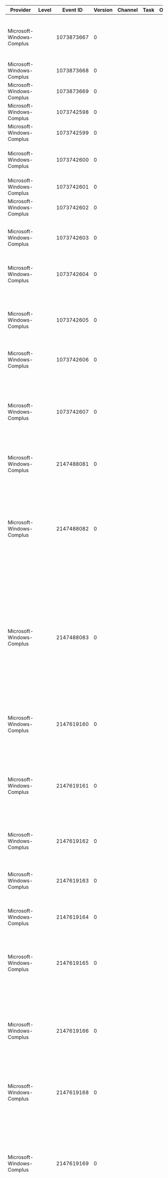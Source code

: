 Provider                   |  Level  |  Event ID    |  Version  |  Channel  |  Task  |  Opcode  |  Keyword  |  Message
---------------------------|---------|--------------|-----------|-----------|--------|----------|-----------|------------------------------------------------------------------------------------------------------------------------------------------------------------------------------------------------------------------------------------------------------------------------------------------------------------------------------------------------------------------------------------------------------------------------------------------------------------------------------
Microsoft-Windows-Complus  |         |  1073873667  |  0        |           |        |          |           |  A new CRM log file was created. This CRM log file is not secure because the application Identity is Interactive User or the file system is not NTFS. {param1}
Microsoft-Windows-Complus  |         |  1073873668  |  0        |           |        |          |           |  A new CRM log file was created. This CRM log file is secure. {param1}
Microsoft-Windows-Complus  |         |  1073873669  |  0        |           |        |          |           |  A new CRM log file was created for the System Application.
Microsoft-Windows-Complus  |         |  1073742598  |  0        |           |        |          |           |  The mtstocom launching routine has started.{param1}
Microsoft-Windows-Complus  |         |  1073742599  |  0        |           |        |          |           |  The mtstocom launching routine has completed.{param1}
Microsoft-Windows-Complus  |         |  1073742600  |  0        |           |        |          |           |  The mtstocom migration utility is attempting to retry populating the packages collection because it failed its first attempt.{param1}
Microsoft-Windows-Complus  |         |  1073742601  |  0        |           |        |          |           |  Application image succesfully dumped.{param1}
Microsoft-Windows-Complus  |         |  1073742602  |  0        |           |        |          |           |  Application image dump failed.{param1}
Microsoft-Windows-Complus  |         |  1073742603  |  0        |           |        |          |           |  MSMQ Workgroup configuration does not provide sender identity for a COM+ application that has security enabled. The usage is accepted.{param1}
Microsoft-Windows-Complus  |         |  1073742604  |  0        |           |        |          |           |  MSMQ Message Authentication disabled for a COM+ application that has security enabled. The usage is accepted.{param1}
Microsoft-Windows-Complus  |         |  1073742605  |  0        |           |        |          |           |  The COM+ sub system is suppressing duplicate event log entries for a duration of {param1} seconds.  The suppression timeout can be controlled by a REG_DWORD value named {param2} under the following registry key: HKLM\{param3}.
Microsoft-Windows-Complus  |         |  1073742606  |  0        |           |        |          |           |  The average call duration has exceeded the configured threshold.{param1}
Microsoft-Windows-Complus  |         |  1073742607  |  0        |           |        |          |           |  The average call duration has exceeded 10 minutes. If this is not the expected behavior; please see article 910904 in the Microsoft Knowledge Base at http://support.microsoft.com for details on how to use the COM+ AutoDump feature to automatically generate dump files and/or terminate the process if the problem occurs again.{param1}
Microsoft-Windows-Complus  |         |  2147488081  |  0        |           |        |          |           |  An error occurred in your COM+ component.  {param1}
Microsoft-Windows-Complus  |         |  2147488082  |  0        |           |        |          |           |  A method call to an object in a COM+ application was rejected because the caller is not properly authorized to make this call. The COM+ application is configured to use Application and Component level access checks; and enforcement of these checks is currently enabled. The remainder of this message provides information about the component method that the caller attempted to invoke and the identity of the caller.{param1}
Microsoft-Windows-Complus  |         |  2147488083  |  0        |           |        |          |           |  A method call to an object in a COM+ application was rejected because the caller is not properly authorized to make this call. The COM+ application is configured to use Application and Component level access checks; and enforcement of these checks is currently enabled. Information about the component method that the caller attempted to invoke and about the identity of the caller could not be obtained; probably due to low memory conditions on this computer.
Microsoft-Windows-Complus  |         |  2147619160  |  0        |           |        |          |           |  The CRM log file was originally created on a computer with a different name. It has been updated with the name of the current computer. If this warning appears when the computer name has been changed then no further action is required. {param1}
Microsoft-Windows-Complus  |         |  2147619161  |  0        |           |        |          |           |  The CRM log file was originally created with a different application ID. It has been updated with the current application ID. If this warning appears when the CRM log file has been renamed then no further action is required. {param1}
Microsoft-Windows-Complus  |         |  2147619162  |  0        |           |        |          |           |  A log information record was not found in the existing CRM log file. It has been added. If this warning appears when the CRM log file is being initially created then no further action is required. {param1}
Microsoft-Windows-Complus  |         |  2147619163  |  0        |           |        |          |           |  An unexpected method call was received. It has been safely ignored. Method Name: {param1}
Microsoft-Windows-Complus  |         |  2147619164  |  0        |           |        |          |           |  An empty CRM log file was detected. It has been re-initialized. If this warning appears when the CRM log file is being initially created then no further action is required. {param1}
Microsoft-Windows-Complus  |         |  2147619165  |  0        |           |        |          |           |  An incompletely initialized CRM log file was detected. It has been re-initialized. If this warning appears when the CRM log file is being initially created then no further action is required. {param1}
Microsoft-Windows-Complus  |         |  2147619166  |  0        |           |        |          |           |  The application attempted to use the CRM but the CRM is not enabled for this application. You can correct this problem using the Component Services administrative tool. Display the Properties for your application. Select the Advanced tab and check Enable Compensating Resource Managers. The CRM can only be enabled for server applications. {param1}
Microsoft-Windows-Complus  |         |  2147619168  |  0        |           |        |          |           |  Some transactions could not be completed because they are in-doubt. The CRM will attempt to complete them on its next recovery. {param1}
Microsoft-Windows-Complus  |         |  2147619169  |  0        |           |        |          |           |  The system has called the CRM Compensator custom component and that component has failed and generated an exception. This indicates a problem with the CRM Compensator component. Notify the developer of the CRM Compensator component that this failure has occurred. The system will continue because the IgnoreCompensatorErrors registry flag is set; but correct compensation might not have occurred. {param1}
Microsoft-Windows-Complus  |         |  2147619170  |  0        |           |        |          |           |  The system has called the CRM Compensator custom component and that component has returned an error. This indicates a problem with the CRM Compensator component. Notify the developer of the CRM Compensator component that this failure has occurred. The system will continue because the IgnoreCompensatorErrors registry flag is set; but correct compensation might not have occurred. {param1}
Microsoft-Windows-Complus  |         |  2147619171  |  0        |           |        |          |           |  The CRM log file for this application is located on a disk which is low on space. This may cause failures of this application. Please increase the space available on this disk. The CRM log file name is shown below.{param1}
Microsoft-Windows-Complus  |         |  2147488100  |  0        |           |        |          |           |  Failures have occurred during migration of MTS packages and program settings to COM+ applications and program settings. See the mtstocom.log file in the windows directory for more information.{param1}
Microsoft-Windows-Complus  |         |  2147619173  |  0        |           |        |          |           |  CRM Worker custom components require a transaction. You can correct this problem using the Component Services administrative tool. Display the Properties for your CRM Worker component. Select the Transactions tab. Select the Transaction support Required option button.{param1}
Microsoft-Windows-Complus  |         |  2147619174  |  0        |           |        |          |           |  Event class failed Query Interface. Please check the event log for any other errors from the EventSystem.{param1}
Microsoft-Windows-Complus  |         |  2147619175  |  0        |           |        |          |           |  Failed to create event class. Please check the event log for any other errors from the EventSystem.{param1}
Microsoft-Windows-Complus  |         |  2147619176  |  0        |           |        |          |           |  Event failed. Please check the event log for any other errors from the EventSystem.{param1}
Microsoft-Windows-Complus  |         |  2147619177  |  0        |           |        |          |           |  A previous instance of this server application has been terminated.{param1}
Microsoft-Windows-Complus  |         |  2147488106  |  0        |           |        |          |           |  A registry value was changed while installing the following component into a COM+ Application. If you are experiencing activation problems with this component then please check the registry value for the following key.{param1}
Microsoft-Windows-Complus  |         |  2147488107  |  0        |           |        |          |           |  Controlled registration of this component failed. It has been registered directly. If you are not using partitions you can ignore this warning. If you are using partitions you may need to add support components that are required before controlled registration of this component can succeed. Check your documentation for details.{param1}
Microsoft-Windows-Complus  |         |  2147488108  |  0        |           |        |          |           |  You have installed an application which contains one or more private components into the base partition. Private components are not supported in the base partition. The private components have been made public.{param1}
Microsoft-Windows-Complus  |         |  2147619182  |  0        |           |        |          |           |  The attempt to trace an event has failed with E_OUTOFMEMORY. This has happened so far a total of {param1} times.
Microsoft-Windows-Complus  |         |  2147619183  |  0        |           |        |          |           |  During initialization; the System Application stopped an open COM+ tracing session.
Microsoft-Windows-Complus  |         |  2147488112  |  0        |           |        |          |           |  During controlled registration of this component the component cancelled registry redirection. This may cause problems with component installation. Check your documentation for details.{param1}
Microsoft-Windows-Complus  |         |  2147488113  |  0        |           |        |          |           |  The
Microsoft-Windows-Complus  |         |  3221361233  |  0        |           |        |          |           |  The run-time environment has detected an inconsistency in its internal state. This indicates a potential instability in the process that could be caused by the custom components running in the COM+ application; the components they make use of; or other factors. {param1}
Microsoft-Windows-Complus  |         |  3221361234  |  0        |           |        |          |           |  The run-time environment has detected the absence of a critical resource and has caused the process that hosted it to terminate. {param1}
Microsoft-Windows-Complus  |         |  3221361235  |  0        |           |        |          |           |  The run-time environment was unable to initialize for transactions required to support transactional components. Make sure that MS-DTC is running. {param1}
Microsoft-Windows-Complus  |         |  3221361241  |  0        |           |        |          |           |  Could not obtain a proxy/stub class factory for given interface. Proxy/stub is not registered correctly. {param1}
Microsoft-Windows-Complus  |         |  3221361242  |  0        |           |        |          |           |  Failed to create a stub object for given interface.  {param1}
Microsoft-Windows-Complus  |         |  3221361268  |  0        |           |        |          |           |  Replication: Invalid machine name supplied for {param1}.
Microsoft-Windows-Complus  |         |  3221361273  |  0        |           |        |          |           |  The run-time environment was unable to create a new UUID. {param1}
Microsoft-Windows-Complus  |         |  3221361285  |  0        |           |        |          |           |  An attempt was made to access a SPM Property Group in LockMethod mode; by an object without JIT Activation; or by an object with a lock on another Property Group. {param1}
Microsoft-Windows-Complus  |         |  3221361311  |  0        |           |        |          |           |  The class ID of the proxy stub DLL for the interface is not available; or failed to load the proxy stub DLL; or failed to create a proxy.
Microsoft-Windows-Complus  |         |  3221361313  |  0        |           |        |          |           |  An unexpected error occurred. The failing function is listed below. The data section may have additional information.{param1}
Microsoft-Windows-Complus  |         |  3221361315  |  0        |           |        |          |           |  COM+ Queued Components failed to obtain necessary information from the catalog.{param1}
Microsoft-Windows-Complus  |         |  3221361316  |  0        |           |        |          |           |  The COM+ Queued Components Player was unable to create an instance of a Queued Component. {param1}
Microsoft-Windows-Complus  |         |  3221361317  |  0        |           |        |          |           |  An unauthenticated message was received by an application that accepts only authenticated messages.{param1}
Microsoft-Windows-Complus  |         |  3221361330  |  0        |           |        |          |           |  The system has called a custom component and that component has failed and generated an exception. This indicates a problem with the custom component. Notify the developer of this component that a failure has occurred and provide them with the information below.{param1}
Microsoft-Windows-Complus  |         |  3221361332  |  0        |           |        |          |           |  An error occurred while checking to see if a queued message was sent by a trusted partner. The process may have insufficient privileges to call GetEffectiveRightsFromAcl. The HRESULT from this call is {param1}
Microsoft-Windows-Complus  |         |  3221361333  |  0        |           |        |          |           |  The server was unable to determine if a queued message was sent by a trusted partner due to a lack of available memory. The sender is assumed to be untrusted. {param1}
Microsoft-Windows-Complus  |         |  3221361334  |  0        |           |        |          |           |  The server was unable to determine if a queued message was sent by a trusted partner due to an unexpected failure in a Windows API call. The sender is assumed to be untrusted. The failed API and corresponding error code are shown below. {param1}
Microsoft-Windows-Complus  |         |  3221361335  |  0        |           |        |          |           |  The COM+ Services DLL (comsvcs.dll) was unable to load because allocation of thread local storage failed. {param1}
Microsoft-Windows-Complus  |         |  3221230264  |  0        |           |        |          |           |  The current registration database is corrupt. COM+ catalog has reverted to a previous version of the database. {param1}
Microsoft-Windows-Complus  |         |  3221361338  |  0        |           |        |          |           |  COM+ Services was unable to load a required string resource. The string resource identifier was not found. This results from an error in the localization process for this product and should be reported to Microsoft customer support. The binary data for this event contains the resource identifier that failed to load. {param1}
Microsoft-Windows-Complus  |         |  2147619516  |  0        |           |        |          |           |  COM+ Services was unable to obtain local SAM information. COM+ will continue to operate normally; but any calls between local and remote COM+ components will incur additional overhead. The error returned is shown below.{param1}
Microsoft-Windows-Complus  |         |  3221361341  |  0        |           |        |          |           |  COM+ Services was unable to initialize due to a failure in the system API shown below. This is often caused by a shortage of system resources on the local machine.{param1}
Microsoft-Windows-Complus  |         |  3221361342  |  0        |           |        |          |           |  The system has called the CRM Compensator custom component and that component has failed and generated an exception. This indicates a problem with the CRM Compensator component. Notify the developer of the CRM Compensator component that this failure has occurred. {param1}
Microsoft-Windows-Complus  |         |  3221361343  |  0        |           |        |          |           |  The application cannot access the CRM log file because it is being used by another process; probably because another server process is running for the same application. Please verify that no other server processes are running for this application and try again. {param1}
Microsoft-Windows-Complus  |         |  3221361344  |  0        |           |        |          |           |  COM+ Services was unable to authorize the incoming call due to an unexpected failure. The incoming call was denied and a "permission denied" error was returned to the caller. The unexpected error code is shown below.{param1}
Microsoft-Windows-Complus  |         |  3221361345  |  0        |           |        |          |           |  COM+ Services was unable to determine the caller's identity because of an unexpected error. This may be caused by a shortage of system resources on the local machine. The caller will be treated as anonymous which may result in access failures or other errors. The name of the failed API and the error code that it returned are shown below.{param1}
Microsoft-Windows-Complus  |         |  3221361346  |  0        |           |        |          |           |  COM+ Services was unable to process a component's call to IsCallerInRole due to an unexpected failure. The unexpected error code (shown below) was returned to the caller.{param1}
Microsoft-Windows-Complus  |         |  3221361347  |  0        |           |        |          |           |  The system has called the CRM Compensator custom component and that component has returned an error. This indicates a problem with the CRM Compensator component. Notify the developer of the CRM Compensator component that this failure has occurred. {param1}
Microsoft-Windows-Complus  |         |  3221361348  |  0        |           |        |          |           |  The system failed to create the CRM Compensator custom component. {param1}
Microsoft-Windows-Complus  |         |  3221361349  |  0        |           |        |          |           |  The system failed to create the CRM Compensator because the system is out of memory. {param1}
Microsoft-Windows-Complus  |         |  3221361350  |  0        |           |        |          |           |  The Queued Components Listener received an improperly formatted message.{param1}
Microsoft-Windows-Complus  |         |  3221361352  |  0        |           |        |          |           |  An unexpected error was returned by the Message Queuing API {param1}
Microsoft-Windows-Complus  |         |  3221361354  |  0        |           |        |          |           |  The server was unable to determine if a queued message was sent by a trusted partner due to an unexpected failure in a COM+ catalog component. The sender is assumed to be untrusted. The failed catalog API and corresponding error code are shown below.{param1}
Microsoft-Windows-Complus  |         |  3221361355  |  0        |           |        |          |           |  An unexpected error was returned by Message Queuing API indicated. Unable to retrieve the associated error message text. Message Queuing API return values are defined in Platform SDK file MQ.H.{param1}
Microsoft-Windows-Complus  |         |  3221361360  |  0        |           |        |          |           |  The Synchronization property is required for the Transaction property. Activation failed for object: {param1}
Microsoft-Windows-Complus  |         |  3221361361  |  0        |           |        |          |           |  The Synchronization property is required for the JIT property. Activation failed for object: {param1}
Microsoft-Windows-Complus  |         |  3221361362  |  0        |           |        |          |           |  The following component is configured for Construction; and either the IObjectConstruct::Construct() method failed; or the component does not support IObjectConstruct. Activation failed for object: {param1}
Microsoft-Windows-Complus  |         |  3221230291  |  0        |           |        |          |           |  Error creating security descriptor.
Microsoft-Windows-Complus  |         |  3221230292  |  0        |           |        |          |           |  Failed to initialize registration database server.
Microsoft-Windows-Complus  |         |  3221230293  |  0        |           |        |          |           |  Failed to initialize registration database API.
Microsoft-Windows-Complus  |         |  3221361366  |  0        |           |        |          |           |  A condition has occurred that indicates this COM+ application is in an unstable state or is not functioning correctly. Assertion Failure: {param1}
Microsoft-Windows-Complus  |         |  3221230295  |  0        |           |        |          |           |  COM Replication: An unexpected error occurred.  The failing function is listed below. {param1}
Microsoft-Windows-Complus  |         |  3221361369  |  0        |           |        |          |           |  Output arguments are not supported by queued methods. The data section contains the IID and method number.{param1}
Microsoft-Windows-Complus  |         |  3221361370  |  0        |           |        |          |           |  A COM+ service (such as Queued Components or Compensating Resource Manager) failed an ApplicationLaunch event.  If this problem continues; try disabling CRM and/or QC on your application. If you are using QC; make sure that Message Queuing is installed. The service GUID and HRESULT are: {param1}
Microsoft-Windows-Complus  |         |  2147619547  |  0        |           |        |          |           |  A COM+ service (such as Queued Components or Compensating Resource Manager) failed an ApplicationFree event.  This is not a normal occurrence; but it is considered a non-critical error. The service GUID and HRESULT are: {param1}
Microsoft-Windows-Complus  |         |  2147619548  |  0        |           |        |          |           |  A COM+ service (such as Queued Components or Compensating Resource Manager) failed an ApplicationShutdown event.  This is not a normal occurrence; but it is considered a non-critical error. The service GUID and HRESULT are: {param1}
Microsoft-Windows-Complus  |         |  3221361373  |  0        |           |        |          |           |  A COM+ service (such as Queued Components or Compensating Resource Manager) failed to start. The service GUID and HRESULT are: {param1}
Microsoft-Windows-Complus  |         |  2147619550  |  0        |           |        |          |           |  COM+ has determined that your machine is running very low on available memory.  In order to ensure proper system behavior; the activation of the component has been refused.  If this problem continues; either install more memory or increase the size of your paging file.  Memory statistics are: {param1}
Microsoft-Windows-Complus  |         |  2147619551  |  0        |           |        |          |           |  COM+ failed an activation because the creation of a context property returned E_OUTOFMEMORY {param1}
Microsoft-Windows-Complus  |         |  3221361376  |  0        |           |        |          |           |  A request for a callback on a MTA thread failed. This should happen only if the system is in an extremely unstable state. It is possible that custom components running in this COM+ application caused the instability that led to this failure. {param1}
Microsoft-Windows-Complus  |         |  3221361377  |  0        |           |        |          |           |  The initialization of the COM+ surrogate failed -- the CApplication object failed to initialize.{param1}
Microsoft-Windows-Complus  |         |  2147619554  |  0        |           |        |          |           |  The shutdown process of COM+ surrogate failed because of an unknown ApplId. This is an unexpected error; but is ignored because the application is in the process of shutting down.{param1}
Microsoft-Windows-Complus  |         |  3221361379  |  0        |           |        |          |           |  The BYOT Gateway failed to import the transaction using TIP. Make sure that the installed MS-DTC supports the TIP protocol. {param1}
Microsoft-Windows-Complus  |         |  3221361380  |  0        |           |        |          |           |  The BYOT Gateway failed to create the component.{param1}
Microsoft-Windows-Complus  |         |  3221361381  |  0        |           |        |          |           |  The BYOT Gateway could not set transactional property in new object context.{param1}
Microsoft-Windows-Complus  |         |  3221361382  |  0        |           |        |          |           |  The BYOT Gateway could not delegate the activation. The component being created may be incorrectly configured. {param1}
Microsoft-Windows-Complus  |         |  3221361383  |  0        |           |        |          |           |  The BYOT Gateway component is incorrectly configured. {param1}
Microsoft-Windows-Complus  |         |  3221361384  |  0        |           |        |          |           |  The IObjectControl::Activate() method failed.  The CLSID of the object is: {param1}
Microsoft-Windows-Complus  |         |  3221361385  |  0        |           |        |          |           |  Queued Components has detected an invalid Marshaled object.{param1}
Microsoft-Windows-Complus  |         |  3221361386  |  0        |           |        |          |           |  Object reference passed as a method parameter to a Queued Component does not implement IPersistStream.{param1}
Microsoft-Windows-Complus  |         |  3221361387  |  0        |           |        |          |           |  The CRM has lost its connection with MS-DTC. This is expected if MS-DTC has stopped; or if MS-DTC failover has occurred on a cluster.{param1}
Microsoft-Windows-Complus  |         |  3221361388  |  0        |           |        |          |           |  COM+ Services was unable to initialize security infrastructure due to a failure in the system API shown below. This is often caused by a shortage of system resources on the local machine. No components requiring security infrastructure services will be created in this process. {param1}
Microsoft-Windows-Complus  |         |  3221361392  |  0        |           |        |          |           |  A non-empty queue could not be deleted.  Purge messages and try again.{param1}
Microsoft-Windows-Complus  |         |  3221361393  |  0        |           |        |          |           |  Queued Application has an invalid catalog entry. Uncheck and check the Application's Queue property.{param1}
Microsoft-Windows-Complus  |         |  3221361394  |  0        |           |        |          |           |  Queued Application has an invalid catalog entry. Uncheck and check the Application's Queue property.{param1}
Microsoft-Windows-Complus  |         |  3221361395  |  0        |           |        |          |           |  Queued Components requires Message Queuing. Message Queuing is not installed.{param1}
Microsoft-Windows-Complus  |         |  3221361396  |  0        |           |        |          |           |  GetProcAddress for a Message Queuing API failed.  Message Queuing may not be installed correctly.{param1}
Microsoft-Windows-Complus  |         |  3221361397  |  0        |           |        |          |           |  Unknown event ID. Please check the event log for any other errors from the EventSystem.{param1}
Microsoft-Windows-Complus  |         |  3221361398  |  0        |           |        |          |           |  Unable to instantiate Exception Class.{param1}
Microsoft-Windows-Complus  |         |  3221361399  |  0        |           |        |          |           |  COM+ requires that ODBC version 2.0 or greater be installed on your machine.  The version of ODBC that ships with Windows 2000 is sufficient.  Please reinstall ODBC from your distribution media.{param1}
Microsoft-Windows-Complus  |         |  3221361400  |  0        |           |        |          |           |  COM+ was unable to set up the ODBC shared environment; which means that automatic transaction enlistment will not work.{param1}
Microsoft-Windows-Complus  |         |  3221361401  |  0        |           |        |          |           |  A CRM checkpoint has failed. Most likely this application is not configured correctly for use on the cluster. See the COM+ Compensating Resource Manager (CRM) documentation for details on how to fix this problem.{param1}
Microsoft-Windows-Complus  |         |  3221361402  |  0        |           |        |          |           |  The threading model of the component specified in the registry is inconsistent with the registration database. The faulty component is: {param1}
Microsoft-Windows-Complus  |         |  3221361403  |  0        |           |        |          |           |  CRM recovery has failed because MS-DTC thinks that the previous instance of this application is still connected. This is a temporary condition that can occur if the system is too busy. Please attempt the CRM recovery again by restarting this application.{param1}
Microsoft-Windows-Complus  |         |  3221361404  |  0        |           |        |          |           |  The CRM Compensator custom component has timed out out waiting for the CRM Worker custom component to complete. See the COM+ Compensating Resource Manager (CRM) documentation for further explanation of this error.{param1}
Microsoft-Windows-Complus  |         |  3221361405  |  0        |           |        |          |           |  CRM recovery has failed because the device is not ready. This is a temporary condition which can occur during cluster failover. Please attempt the CRM recovery again by restarting this application.{param1}
Microsoft-Windows-Complus  |         |  3221361406  |  0        |           |        |          |           |  You have attempted to use COM+ Conversation support; and an error was generated accessing the database.  You must specify a valid DSN in the construct string of the COMSvcs.Conversation component. For information on what a valid DSN is; see the documentation for the SQLDriverConnect API in MSDN or the Platform SDK. An example of a valid DSN is "DSN=Conversation".
Microsoft-Windows-Complus  |         |  3221361407  |  0        |           |        |          |           |  TransactionManager->GetWhereabouts failed. If Distributed Transaction Coordinator is configured to use remote host to coordinate transactions; it is likely that remote host cannot be contacted. You can configure MSDTC to use local coordinator by clicking MSDTC toolbar button in Component Services MMC snap-in. Since further execution is impossible at this time; server process has been terminated.{param1}
Microsoft-Windows-Complus  |         |  3221230336  |  0        |           |        |          |           |  You have attempted to install an application which contains one or more imported components into a non-base partition. Imported components are only supported in the base partition.{param1}
Microsoft-Windows-Complus  |         |  3221361409  |  0        |           |        |          |           |  A COM+ service (such as Queued Components or Compensating Resource Manager) failed in its PauseProcess method. The service GUID and HRESULT are: {param1}
Microsoft-Windows-Complus  |         |  3221361410  |  0        |           |        |          |           |  A COM+ service (such as Queued Components or Compensating Resource Manager) failed in its ResumeProcess method. The service GUID and HRESULT are: {param1}
Microsoft-Windows-Complus  |         |  3221361411  |  0        |           |        |          |           |  The COM+ tracing GUIDs couldn't be registered. Tracing will be disabled.{param1}
Microsoft-Windows-Complus  |         |  3221361412  |  0        |           |        |          |           |  The COM+ tracing session failed to initialize. {param1}
Microsoft-Windows-Complus  |         |  3221361413  |  0        |           |        |          |           |  The COM+ event filter encountered an unexpected error. The system event will not be fired. {param1}
Microsoft-Windows-Complus  |         |  3221361920  |  0        |           |        |          |           |  This is the first external error message in this file. It is a marker only; never issued.{param1}
Microsoft-Windows-Complus  |         |  3221361921  |  0        |           |        |          |           |  An external error has been reported to COM+ services.{param1}
Microsoft-Windows-Complus  |         |  2147620098  |  0        |           |        |          |           |  An external error has been reported to COM+ services.{param1}
Microsoft-Windows-Complus  |         |  2147620099  |  0        |           |        |          |           |  The server process has lost its connection with MS-DTC. This is expected if MS-DTC has stopped; or if MS-DTC failover has occurred on a cluster.{param1}
Microsoft-Windows-Complus  |         |  3221361924  |  0        |           |        |          |           |  COM+ could not create a new thread due to a low memory situation.{param1}
Microsoft-Windows-Complus  |         |  3221361925  |  0        |           |        |          |           |  This is the last external error message in this file. It is a marker only; never issued.{param1}
Microsoft-Windows-Complus  |         |  2147489133  |  0        |           |        |          |           |  COM+ failed to find the correct partition for the admin SDK. The admin SDK will use the base partition. Check that users are configured into partitions correctly. See your documentation for details.{param1}
Microsoft-Windows-Complus  |         |  2147489134  |  0        |           |        |          |           |  Unable to load file {param1} during component registration. File does not exist.
Microsoft-Windows-Complus  |         |  2147489136  |  0        |           |        |          |           |  Unable to load DLL {param1} during component registration. Unable to validate DLL entry points.